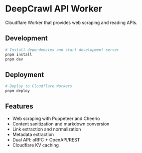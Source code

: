 # DeepCrawl API Worker

Cloudflare Worker that provides web scraping and reading APIs.

## Development

```bash
# Install dependencies and start development server
pnpm install
pnpm dev
```

## Deployment  

```bash
# Deploy to Cloudflare Workers
pnpm deploy
```

## Features

- Web scraping with Puppeteer and Cheerio
- Content sanitization and markdown conversion
- Link extraction and normalization
- Metadata extraction
- Dual API: oRPC + OpenAPI/REST
- Cloudflare KV caching
